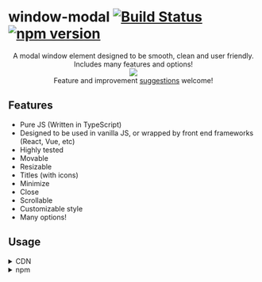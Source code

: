 # window-modal [![Build Status](https://travis-ci.org/nik-m2/window-modal.svg?branch=master)](https://travis-ci.org/nik-m2/window-modal) [![npm version](https://badge.fury.io/js/window-modal.svg)](https://badge.fury.io/js/window-modal)



<p align="center">
    A modal window element designed to be smooth, clean and user friendly.
    <br>
    Includes many features and options! 
    <br>
    <img src="https://user-images.githubusercontent.com/20328954/54089282-d78e3d00-433d-11e9-802e-5c404283cc4a.png"/>
    <br>
    Feature and improvement <a href="https://github.com/nik-m2/window-modal/issues">suggestions</a> welcome!
</p>

## Features

- Pure JS (Written in TypeScript)
- Designed to be used in vanilla JS, or wrapped by front end frameworks (React, Vue, etc)
- Highly tested
- Movable
- Resizable
- Titles (with icons)
- Minimize
- Close
- Scrollable
- Customizable style
- Many options!

## Usage

<details>
    <summary>
        CDN
    </summary>
    
    ```html
    <script src="https://cdn.jsdelivr.net/npm/window-modal/build/index.js"/>
    <script>
        var windowModal = new WindowModal(options);
    </script>
    ```
    
</details>

<details>
    <summary>
        npm
    </summary>
    `npm install window-modal`
    ```javascript
    import WindowModal from "window-modal";
    
    // const WindowModal = require("window-modal");
    
    const windowModal = new WindowModal(options)
    ```
</details>
